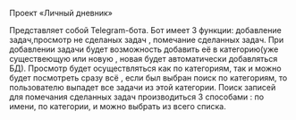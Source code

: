 Проект «Личный дневник»

Представляет собой Telegram-бота.  Бот имеет 3 функции: добавление задач,просмотр не сделаных задач , помечание сделанных задач. При добавлении задачи будет возможность добавить её в категорию(уже существеющую или новую , новая будет автоматически добавляться БД). Просмотр будет осуществляться как по категориям, так и можно будет посмотреть сразу всё , если был выбран поиск по категориям, то пользователю выпадет все задачи из этой категории. Поиск записей для помечания сделанных задач производиться 3 способами : по имени, по категории, и можно выбрать из всего списка. 

